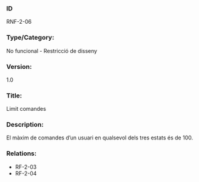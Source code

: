 ### ID
RNF-2-06
### Type/Category:
No funcional - Restricció de disseny
### Version:
1.0
### Title:
Limit comandes
### Description:
El màxim de comandes d’un usuari en qualsevol dels tres estats és de 100.
### Relations:
* RF-2-03
* RF-2-04
